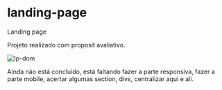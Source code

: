 # landing-page

Landing page

Projeto realizado com proposit avaliativo.

![lp-dom](https://user-images.githubusercontent.com/27456580/102689176-e2485800-41da-11eb-8cf2-33325f7e2d14.png)


Ainda não está concluído, está faltando fazer a parte responsiva, fazer a parte mobile, acertar algumas section, divs, centralizar aqui e ali.
